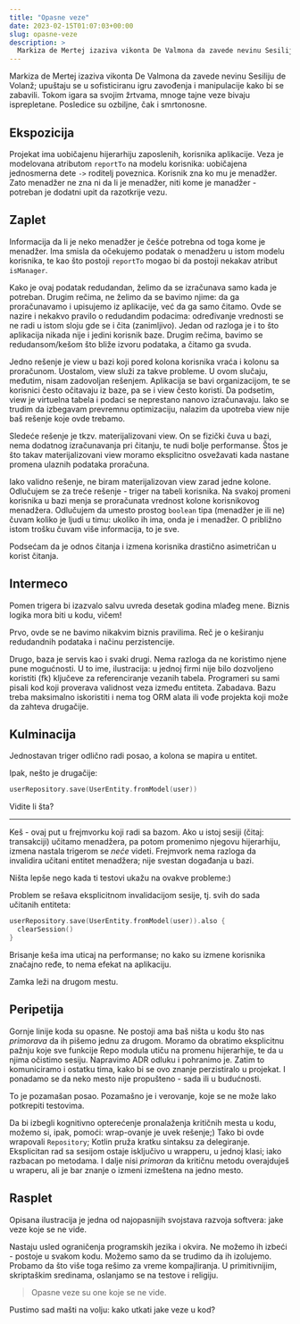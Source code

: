 ```yaml
---
title: "Opasne veze"
date: 2023-02-15T01:07:03+00:00
slug: opasne-veze
description: >
  Markiza de Mertej izaziva vikonta De Valmona da zavede nevinu Sesiliju de Volanž; upuštaju se u sofisticiranu igru zavođenja i manipulacije kako bi se zabavili. Tokom igara sa svojim žrtvama, mnoge tajne veze bivaju isprepletane. Posledice su ozbiljne, čak i smrtonosne.
---
```


Markiza de Mertej izaziva vikonta De Valmona da zavede nevinu Sesiliju de Volanž; upuštaju se u sofisticiranu igru zavođenja i manipulacije kako bi se zabavili. Tokom igara sa svojim žrtvama, mnoge tajne veze bivaju isprepletane. Posledice su ozbiljne, čak i smrtonosne.

## Ekspozicija

Projekat ima uobičajenu hijerarhiju zaposlenih, korisnika aplikacije. Veza je modelovana atributom `reportTo` na modelu korisnika: uobičajena jednosmerna dete `->` roditelj poveznica. Korisnik zna ko mu je menadžer. Zato menadžer ne zna ni da li je menadžer, niti kome je manadžer - potreban je dodatni upit da razotkrije vezu.

## Zaplet

Informacija da li je neko menadžer je češće potrebna od toga kome je menadžer. Ima smisla da očekujemo podatak o menadžeru u istom modelu korisnika, te kao što postoji `reportTo` mogao bi da postoji nekakav atribut `isManager`.

Kako je ovaj podatak redudandan, želimo da se izračunava samo kada je potreban. Drugim rečima, ne želimo da se bavimo njime: da ga proračunavamo i upisujemo iz aplikacije, već da ga samo čitamo. Ovde se nazire i nekakvo pravilo o redudandim podacima: određivanje vrednosti se ne radi u istom sloju gde se i čita (zanimljivo). Jedan od razloga je i to što aplikacija nikada nije i jedini korisnik baze. Drugim rečima, bavimo se redudansom/kešom što bliže izvoru podataka, a čitamo ga svuda.

Jedno rešenje je view u bazi koji pored kolona korisnika vraća i kolonu sa proračunom. Uostalom, view služi za takve probleme. U ovom slučaju, međutim, nisam zadovoljan rešenjem. Aplikacija se bavi organizacijom, te se korisnici često očitavaju iz baze, pa se i view često koristi. Da podsetim, view je virtuelna tabela i podaci se neprestano nanovo izračunavaju. Iako se trudim da izbegavam prevremnu optimizaciju, nalazim da upotreba view nije baš rešenje koje ovde trebamo.

Sledeće rešenje je tkzv. materijalizovani view. On se fizički čuva u bazi, nema dodatnog izračunavanja pri čitanju, te nudi bolje performanse. Štos je što takav materijalizovani view moramo eksplicitno osvežavati kada nastane promena ulaznih podataka proračuna.

Iako validno rešenje, ne biram materijalizovan view zarad jedne kolone. Odlučujem se za treće rešenje - triger na tabeli korisnika. Na svakoj promeni korisnika u bazi menja se proračunata vrednost kolone korisnikovog menadžera. Odlučujem da umesto prostog `boolean` tipa (menadžer je ili ne) čuvam koliko je ljudi u timu: ukoliko ih ima, onda je i menadžer. O približno istom trošku čuvam više informacija, to je sve.

Podsećam da je odnos čitanja i izmena korisnika drastično asimetričan u korist čitanja.

## Intermeco

Pomen trigera bi izazvalo salvu uvreda desetak godina mlađeg mene. Biznis logika mora biti u kodu, vičem!

Prvo, ovde se ne bavimo nikakvim biznis pravilima. Reč je o keširanju redudandnih podataka i načinu perzistencije.

Drugo, baza je servis kao i svaki drugi. Nema razloga da ne koristimo njene pune mogućnosti. U to ime, ilustracija: u jednoj firmi nije bilo dozvoljeno koristiti (fk) ključeve za referenciranje vezanih tabela. Programeri su sami pisali kod koji proverava validnost veza između entiteta. Zabadava. Bazu treba maksimalno iskoristiti i nema tog ORM alata ili vođe projekta koji može da zahteva drugačije.

## Kulminacija

Jednostavan triger odlično radi posao, a kolona se mapira u entitet.

Ipak, nešto je drugačije:

```kt
userRepository.save(UserEntity.fromModel(user))
```

Vidite li šta?

----

Keš - ovaj put u frejmvorku koji radi sa bazom. Ako u istoj sesiji (čitaj: transakciji) učitamo menadžera, pa potom promenimo njegovu hijerarhiju, izmena nastala trigerom se _neće_ videti. Frejmvork nema razloga da invalidira učitani entitet menadžera; nije svestan događanja u bazi.

Ništa lepše nego kada ti testovi ukažu na ovakve probleme:)

Problem se rešava eksplicitnom invalidacijom sesije, tj. svih do sada učitanih entiteta:

```kt
userRepository.save(UserEntity.fromModel(user)).also {
  clearSession()
}
```

Brisanje keša ima uticaj na performanse; no kako su izmene korisnika značajno ređe, to nema efekat na aplikaciju.

Zamka leži na drugom mestu.

## Peripetija

Gornje linije koda su opasne. Ne postoji ama baš ništa u kodu što nas _primorava_ da ih pišemo jednu za drugom. Moramo da obratimo eksplicitnu pažnju koje sve funkcije Repo modula utiču na promenu hijerarhije, te da u njima očistimo sesiju. Napravimo ADR odluku i pohranimo je. Zatim to komuniciramo i ostatku tima, kako bi se ovo znanje perzistiralo u projekat. I ponadamo se da neko mesto nije propušteno - sada ili u budućnosti.

To je pozamašan posao. Pozamašno je i verovanje, koje se ne može lako potkrepiti testovima.

Da bi izbegli kognitivno opterećenje pronalaženja kritičnih mesta u kodu, možemo si, ipak, pomoći: wrap-ovanje je uvek rešenje;) Tako bi ovde wrapovali `Repository`; Kotlin pruža kratku sintaksu za delegiranje. Eksplicitan rad sa sesijom ostaje isključivo u wrapperu, u jednoj klasi; iako razbacan po metodama. I dalje nisi _primoran_ da kritičnu metodu overajduješ u wraperu, ali je bar znanje o izmeni izmeštena na jedno mesto.

## Rasplet

Opisana ilustracija je jedna od najopasnijih svojstava razvoja softvera: jake veze koje se ne vide.

Nastaju usled ograničenja programskih jezika i okvira. Ne možemo ih izbeći - postoje u svakom kodu. Možemo samo da se trudimo da ih izolujemo. Probamo da što više toga rešimo za vreme kompajliranja. U primitivnijim, skriptaškim sredinama, oslanjamo se na testove i religiju.

> Opasne veze su one koje se ne vide.

Pustimo sad mašti na volju: kako utkati jake veze u kod?
